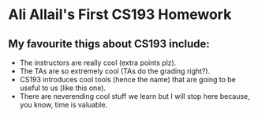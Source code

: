 # Ali Allail's First CS193 Homework

## My favourite thigs about CS193 include:
  - The instructors are really cool (extra points plz).
  - The TAs are so extremely cool (TAs do the grading right?).
  - CS193 introduces cool tools (hence the name) that are going to be useful to us (like this one). 
  - There are neverending cool stuff we learn but I will stop here because, you know, time is valuable.  
  

